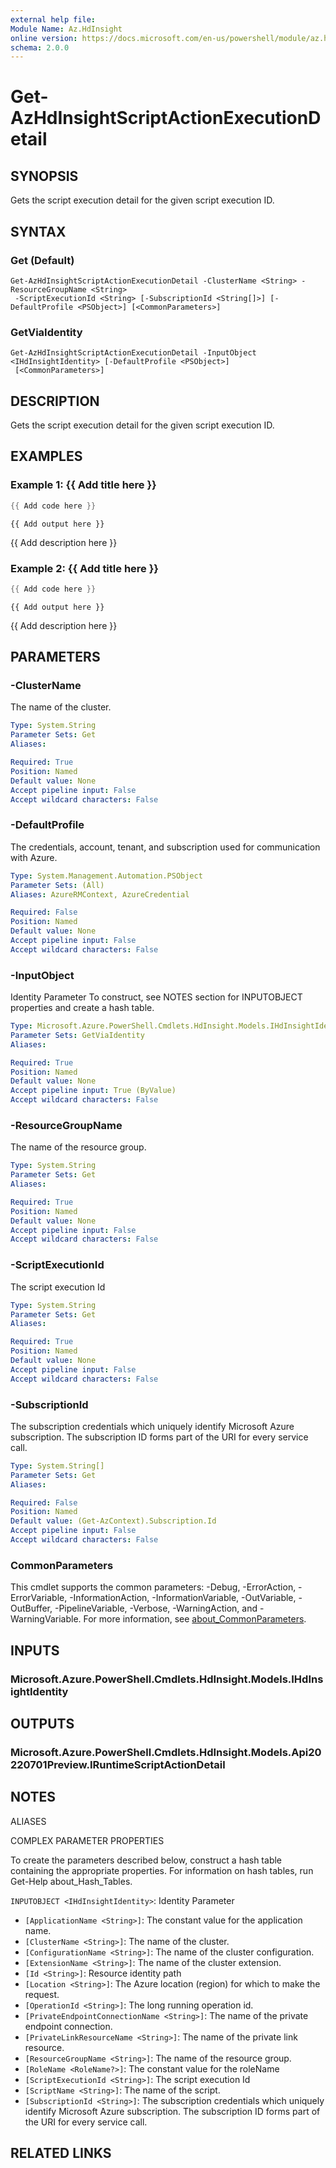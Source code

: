 ```yaml
---
external help file:
Module Name: Az.HdInsight
online version: https://docs.microsoft.com/en-us/powershell/module/az.hdinsight/get-azhdinsightscriptactionexecutiondetail
schema: 2.0.0
---
```


# Get-AzHdInsightScriptActionExecutionDetail

## SYNOPSIS
Gets the script execution detail for the given script execution ID.

## SYNTAX

### Get (Default)
```
Get-AzHdInsightScriptActionExecutionDetail -ClusterName <String> -ResourceGroupName <String>
 -ScriptExecutionId <String> [-SubscriptionId <String[]>] [-DefaultProfile <PSObject>] [<CommonParameters>]
```

### GetViaIdentity
```
Get-AzHdInsightScriptActionExecutionDetail -InputObject <IHdInsightIdentity> [-DefaultProfile <PSObject>]
 [<CommonParameters>]
```

## DESCRIPTION
Gets the script execution detail for the given script execution ID.

## EXAMPLES

### Example 1: {{ Add title here }}
```powershell
{{ Add code here }}
```

```output
{{ Add output here }}
```

{{ Add description here }}

### Example 2: {{ Add title here }}
```powershell
{{ Add code here }}
```

```output
{{ Add output here }}
```

{{ Add description here }}

## PARAMETERS

### -ClusterName
The name of the cluster.

```yaml
Type: System.String
Parameter Sets: Get
Aliases:

Required: True
Position: Named
Default value: None
Accept pipeline input: False
Accept wildcard characters: False
```

### -DefaultProfile
The credentials, account, tenant, and subscription used for communication with Azure.

```yaml
Type: System.Management.Automation.PSObject
Parameter Sets: (All)
Aliases: AzureRMContext, AzureCredential

Required: False
Position: Named
Default value: None
Accept pipeline input: False
Accept wildcard characters: False
```

### -InputObject
Identity Parameter
To construct, see NOTES section for INPUTOBJECT properties and create a hash table.

```yaml
Type: Microsoft.Azure.PowerShell.Cmdlets.HdInsight.Models.IHdInsightIdentity
Parameter Sets: GetViaIdentity
Aliases:

Required: True
Position: Named
Default value: None
Accept pipeline input: True (ByValue)
Accept wildcard characters: False
```

### -ResourceGroupName
The name of the resource group.

```yaml
Type: System.String
Parameter Sets: Get
Aliases:

Required: True
Position: Named
Default value: None
Accept pipeline input: False
Accept wildcard characters: False
```

### -ScriptExecutionId
The script execution Id

```yaml
Type: System.String
Parameter Sets: Get
Aliases:

Required: True
Position: Named
Default value: None
Accept pipeline input: False
Accept wildcard characters: False
```

### -SubscriptionId
The subscription credentials which uniquely identify Microsoft Azure subscription.
The subscription ID forms part of the URI for every service call.

```yaml
Type: System.String[]
Parameter Sets: Get
Aliases:

Required: False
Position: Named
Default value: (Get-AzContext).Subscription.Id
Accept pipeline input: False
Accept wildcard characters: False
```

### CommonParameters
This cmdlet supports the common parameters: -Debug, -ErrorAction, -ErrorVariable, -InformationAction, -InformationVariable, -OutVariable, -OutBuffer, -PipelineVariable, -Verbose, -WarningAction, and -WarningVariable. For more information, see [about_CommonParameters](http://go.microsoft.com/fwlink/?LinkID=113216).

## INPUTS

### Microsoft.Azure.PowerShell.Cmdlets.HdInsight.Models.IHdInsightIdentity

## OUTPUTS

### Microsoft.Azure.PowerShell.Cmdlets.HdInsight.Models.Api20220701Preview.IRuntimeScriptActionDetail

## NOTES

ALIASES

COMPLEX PARAMETER PROPERTIES

To create the parameters described below, construct a hash table containing the appropriate properties. For information on hash tables, run Get-Help about_Hash_Tables.


`INPUTOBJECT <IHdInsightIdentity>`: Identity Parameter
  - `[ApplicationName <String>]`: The constant value for the application name.
  - `[ClusterName <String>]`: The name of the cluster.
  - `[ConfigurationName <String>]`: The name of the cluster configuration.
  - `[ExtensionName <String>]`: The name of the cluster extension.
  - `[Id <String>]`: Resource identity path
  - `[Location <String>]`: The Azure location (region) for which to make the request.
  - `[OperationId <String>]`: The long running operation id.
  - `[PrivateEndpointConnectionName <String>]`: The name of the private endpoint connection.
  - `[PrivateLinkResourceName <String>]`: The name of the private link resource.
  - `[ResourceGroupName <String>]`: The name of the resource group.
  - `[RoleName <RoleName?>]`: The constant value for the roleName
  - `[ScriptExecutionId <String>]`: The script execution Id
  - `[ScriptName <String>]`: The name of the script.
  - `[SubscriptionId <String>]`: The subscription credentials which uniquely identify Microsoft Azure subscription. The subscription ID forms part of the URI for every service call.

## RELATED LINKS


